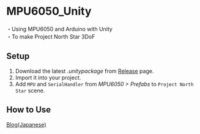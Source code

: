 # MPU6050_Unity
・Using MPU6050 and Arduino with Unity  
・To make Project North Star 3DoF

Setup
-------
1.  Download the latest *.unitypackage* from [Release](https://github.com/ryokosaka/MPU6050_Unity/releases) page.
2.  Import it into your project.
3.  Add `MPU` and `SerialHandler` from *MPU6050 > Prefabs*
    to `Project North Star` scene.  
    
How to Use
-------
[Blog(Japanese)](http://oedrum.hatenablog.com/entry/2018/12/01/162623)
